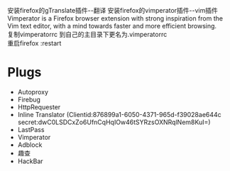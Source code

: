 安装firefox的gTranslate插件--翻译
安装firefox的vimperator插件--vim插件  
Vimperator is a Firefox browser extension with strong inspiration from the Vim text editor,
with a mind towards faster and more efficient browsing.  
复制vimperatorrc 到自己的主目录下更名为.vimperatorrc  
重启firefox :restart  

# Plugs

* Autoproxy 
* Firebug
* HttpRequester
* Inline Translator (Clientid:876899a1-6050-4371-965d-f39028ae644c secret:dwC0LSDCxZo6UfnCqHqIOw46tSYRzsOXNRqlNem8KuI=)
* LastPass
* Vimperator
* Adblock
* 趣查
* HackBar
